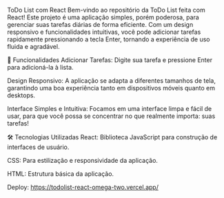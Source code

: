 ToDo List com React
Bem-vindo ao repositório da ToDo List feita com React! Este projeto é uma aplicação simples, porém poderosa, para gerenciar suas tarefas diárias de forma eficiente. Com um design responsivo e funcionalidades intuitivas, você pode adicionar tarefas rapidamente pressionando a tecla Enter, tornando a experiência de uso fluida e agradável.

🚀 Funcionalidades
Adicionar Tarefas: Digite sua tarefa e pressione Enter para adicioná-la à lista.

Design Responsivo: A aplicação se adapta a diferentes tamanhos de tela, garantindo uma boa experiência tanto em dispositivos móveis quanto em desktops.

Interface Simples e Intuitiva: Focamos em uma interface limpa e fácil de usar, para que você possa se concentrar no que realmente importa: suas tarefas!

🛠️ Tecnologias Utilizadas
React: Biblioteca JavaScript para construção de interfaces de usuário.

CSS: Para estilização e responsividade da aplicação.

HTML: Estrutura básica da aplicação.

Deploy: https://todolist-react-omega-two.vercel.app/
